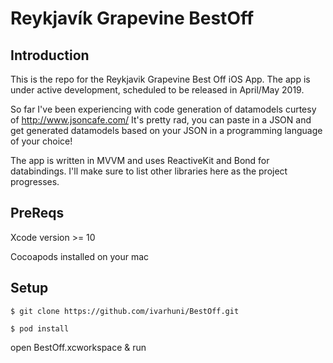 # Reykjavík Grapevine BestOff
## Introduction

This is the repo for the Reykjavik Grapevine Best Off iOS App.
The app is under active development, scheduled to be released in April/May 2019.

So far I've been experiencing with code generation of datamodels curtesy of http://www.jsoncafe.com/
It's pretty rad, you can paste in a JSON and get generated datamodels based on your JSON in a programming language of your choice!

The app is written in MVVM and uses ReactiveKit and Bond for databindings. 
I'll make sure to list other libraries here as the project progresses.

## PreReqs
Xcode version >= 10


  Cocoapods installed on your mac

 ## Setup
`$ git clone https://github.com/ivarhuni/BestOff.git`


  `$ pod install`


 open BestOff.xcworkspace & run 
